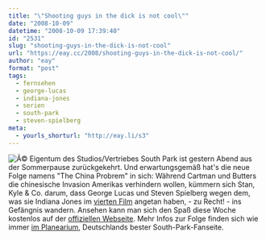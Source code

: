 ```yaml
---
title: "\"Shooting guys in the dick is not cool\""
date: "2008-10-09"
datetime: "2008-10-09 17:39:40"
id: "2531"
slug: "shooting-guys-in-the-dick-is-not-cool"
url: "https://eay.cc/2008/shooting-guys-in-the-dick-is-not-cool/"
author: "eay"
format: "post"
tags:
  - fernsehen
  - george-lucas
  - indiana-jones
  - serien
  - south-park
  - steven-spielberg
meta:
  - yourls_shorturl: "http://eay.li/s3"
---
```


![](/uploads/2008/southparkindy.jpg "Â© Eigentum des Studios/Vertriebes") South Park ist gestern Abend aus der Sommerpause zurückgekehrt. Und erwartungsgemäß hat's die neue Folge namens "The China Probrem" in sich: Während Cartman und Butters die chinesische Invasion Amerikas verhindern wollen, kümmern sich Stan, Kyle & Co. darum, dass George Lucas und Steven Spielberg wegen dem, was sie Indiana Jones im [vierten Film](//eay.cc/2008/indy-und-et/) angetan haben, - zu Recht! - ins Gefängnis wandern. Ansehen kann man sich den Spaß diese Woche kostenlos auf der [offiziellen Webseite](http://www.southparkstudios.com/). Mehr Infos zur Folge finden sich wie immer [im Planearium](http://www.planearium.de/1208.php), Deutschlands bester South-Park-Fanseite.
